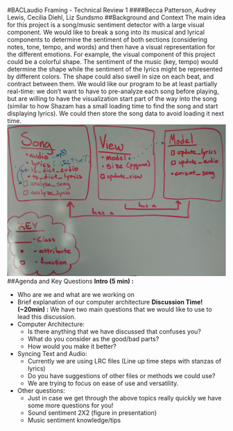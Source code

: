 #BACLaudio Framing - Technical Review 1
####Becca Patterson, Audrey Lewis, Cecilia Diehl, Liz Sundsmo
##Background and Context
The main idea for this project is a song/music sentiment detector with a large visual component. We would like to break a song into its musical and lyrical components to determine the sentiment of both sections (considering notes, tone, tempo, and words) and then have a visual representation for the different emotions. For example, the visual component of this project could be a colorful shape. The sentiment of the music (key, tempo) would determine the shape while the sentiment of the lyrics might be represented by different colors. The shape could also swell in size on each beat, and contract between them.
We would like our program to be at least partially real-time: we don’t want to have to pre-analyze each song before playing, but are willing to have the visualization start part of the way into the song (similar to how Shazam has a small loading time to find the song and start displaying lyrics). We could then store the song data to avoid loading it next time.
![Image of UML](https://raw.githubusercontent.com/audreywl/baclaudio/master/UML1.jpg)
##Agenda and Key Questions
**Intro (5 min) :** 
* Who are we and what are we working on
* Brief explanation of our computer architecture
**Discussion Time! (~20min) :**
We have two main questions that we would like to use to lead this discussion.
* Computer Architecture:
  * Is there anything that we have discussed that confuses you?
  * What do you consider as the good/bad parts?
  * How would you make it better?
* Syncing Text and Audio:
  * Currently we are using LRC files (Line up time steps with stanzas of lyrics) 
  * Do you have suggestions of other files or methods we could use?
  * We are trying to focus on ease of use and versatility.
* Other questions:
  * Just in case we get through the above topics really quickly we have some more questions for you! 
  * Sound sentiment 2X2 (figure in presentation)
  * Music sentiment knowledge/tips
